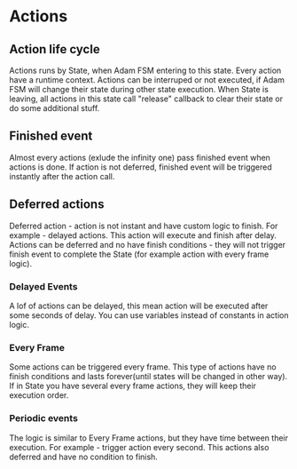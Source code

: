 # Actions

## Action life cycle

Actions runs by State, when Adam FSM entering to this state. Every action have a runtime context. Actions can be interruped or not executed, if Adam FSM will change their state during other state execution. When State is leaving, all actions in this state call "release" callback to clear their state or do some additional stuff.


## Finished event

Almost every actions (exlude the infinity one) pass finished event when actions is done. If action is not deferred, finished event will be triggered instantly after the action call.


## Deferred actions

Deferred action - action is not instant and have custom logic to finish. For example - delayed actions. This action will execute and finish after delay. Actions can be deferred and no have finish conditions - they will not trigger finish event to complete the State (for example action with every frame logic).


### Delayed Events

A lof of actions can be delayed, this mean action will be executed after some seconds of delay. You can use variables instead of constants in action logic.


### Every Frame

Some actions can be triggered every frame. This type of actions have no finish conditions and lasts forever(until states will be changed in other way). If in State you have several every frame actions, they will keep their execution order.


### Periodic events

The logic is similar to Every Frame actions, but they have time between their execution. For example - trigger action every second. This actions also deferred and have no condition to finish.